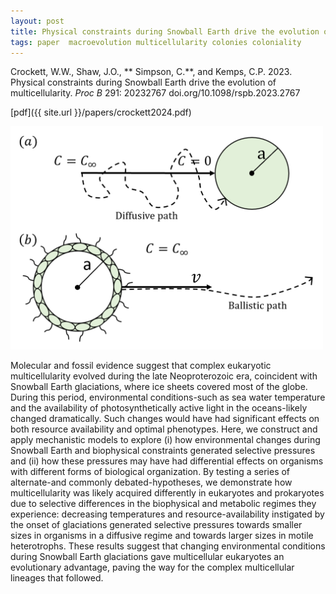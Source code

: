 ```yaml
---
layout: post
title: Physical constraints during Snowball Earth drive the evolution of multicellularity
tags: paper  macroevolution multicellularity colonies coloniality
---
```


Crockett, W.W., Shaw, J.O., ** Simpson, C.**, and Kemps, C.P. 2023. Physical constraints during Snowball Earth drive the evolution of multicellularity. *Proc B* 291: 20232767 doi.org/10.1098/rspb.2023.2767 


[pdf]({{ site.url }}/papers/crockett2024.pdf)


<img src="/assets/img/DoubleDiagram.png"  width = "500px"/>


Molecular and fossil evidence suggest that complex eukaryotic multicellularity evolved during the late Neoproterozoic era, coincident with Snowball Earth glaciations, where ice sheets covered most of the globe. During this period, environmental conditions-such as sea water temperature and the availability of photosynthetically active light in the oceans-likely changed dramatically. Such changes would have had significant effects on both resource availability and optimal phenotypes. Here, we construct and apply mechanistic models to explore (i) how environmental changes during Snowball Earth and biophysical constraints generated selective pressures and (ii) how these pressures may have had differential effects on organisms with different forms of biological organization. By testing a series of alternate-and commonly debated-hypotheses, we demonstrate how multicellularity was likely acquired differently in eukaryotes and prokaryotes due to selective differences in the biophysical and metabolic regimes they experience: decreasing temperatures and resource-availability instigated by the onset of glaciations generated selective pressures towards smaller sizes in organisms in a diffusive regime and towards larger sizes in motile heterotrophs. These results suggest that changing environmental conditions during Snowball Earth glaciations gave multicellular eukaryotes an evolutionary advantage, paving the way for the complex multicellular lineages that followed.
